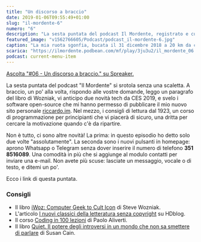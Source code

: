 ```yaml
---
title: "Un discorso a braccio"
date: 2019-01-06T09:55:49+01:00
slug: "il-mordente-6"
numero: "6"
description: "La sesta puntata del podcast Il Mordente, registrato e curato da Riccardo Palombo."
featured_image: "v1562766605/Podcast/podcast_il-mordente-6.jpg"
caption: "La mia ruota sgonfia, bucata il 31 dicembre 2018 a 20 km da casa."
scarica: "https://ilmordente.podbean.com/mf/play/3ju3u2/il_mordente_06.mp3"
podcast: current-menu-item
---
```

<a class="spreaker-player" href="https://www.spreaker.com/episode/16645692" data-resource="episode_id=16645692" data-width="100%" data-height="200" data-theme="light" data-playlist="false" data-playlist-continuous="false" data-autoplay="false" data-live-autoplay="false" data-chapters-image="true" data-episode-image-position="right" data-hide-logo="false" data-hide-likes="false" data-hide-comments="false" data-hide-sharing="false" >Ascolta "#06 - Un discorso a braccio." su Spreaker.</a>

La sesta puntata del podcast "Il Mordente" si srotola senza una scaletta. A braccio, un po' alla volta, rispondo alle vostre domande, leggo un paragrafo del libro di Wozniak, vi anticipo due novità tech da CES 2019, e svelo i software open-source che mi hanno permesso di pubblicare il mio nuovo sito personale <a class="text-info" href="https://riccardo.im" title="Riccardo.im - Sito Personale di Riccardo Palombo">riccardo.im</a>. Nel mezzo, i consigli di lettura dal 1923, un corso di programmazione per principianti che vi piacerà di sicuro, una dritta per cercare la motivazione quando c'è da ripartire.

Non è tutto, ci sono altre novità! La prima: in questo episodio ho detto solo due volte "assolutamente". La seconda sono i nuovi pulsanti in homepage: aprono Whatsapp o Telegram senza dover inserire il numero di telefono **351 8516089**. Una comodità in più che si aggiunge al modulo contatti per inviare una e-mail. Non avete più scuse: lasciate un messaggio, vocale o di testo, e ditemi un po'.

Ecco i link di questa puntata.

### Consigli
<ul>
<li>Il libro <a class="text-info" href="https://amzn.to/2C463Nb" target="_blank" rel="nofollow" title="Vedi il libro iWoz su Amazon">iWoz: Computer Geek to Cult Icon</a> di Steve Wozniak.</li>
<li>L'articolo <a class="text-info" href="https://www.hdblog.it/2019/01/02/libri-senza-copyright-2019/" target="_blank" title="Vedi l'articolo su HDblog.it">I nuovi classici della letteratura senza copyright</a> su HDblog.</li>
<li>Il corso <a class="text-info" href="https://youtu.be/FMVAluETO4E" target="_blank" title="Vedi la playlist su Youtube">Coding in 100 lezioni</a> di Paolo Aliverti.</li>
<li>Il libro <a class="text-info" href="https://amzn.to/2RozP91" target="_blank" rel="nofollow" title="Vedi il libro Quiet su Amazon">Quiet. Il potere degli introversi in un mondo che non sa smettere di parlare</a> di Susan Cain.</li>
</ul>